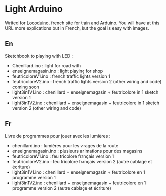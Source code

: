 ﻿# Light Arduino

Writed for [Locoduino](http://www.locoduino.org), french site for train and Arduino. You will have at this URL more explications but in French, but the goal is easy with images.


## En

Sketchbook to playing with LED :
* Chenillard.ino : light for road with 
* enseignemagasin.ino : light playing for shop
* feutricoloreV1.ino : french traffic lights version 1
* feutricoloreV2.ino : french traffic lights version 2 (other wiring and code) coming soon
* light3in1V1.ino : chenillard + enseignemagasin + feutricolore in 1 sketch version 1
* light3in1V2.ino : chenillard + enseignemagasin + feutricolore in 1 sketch version 2 (other wiring and code)

## Fr

Livre de programmes pour jouer avec les lumières :
* chenillard.ino : lumières pour les virages de la route
* enseignemagasin.ino : plusieurs animations pour des magasins
* feutricoloreV1.ino : feu tricolore français version 1
* feutricoloreV2.ino : feu tricolore français version 2 (autre cablage et écriture)
* light3in1V1.ino : chenillard + enseignemagasin + feutricolore en 1 programme version 1
* light3in1V2.ino : chenillard + enseignemagasin + feutricolore en 1 programme version 2 (autre cablage et écriture)

